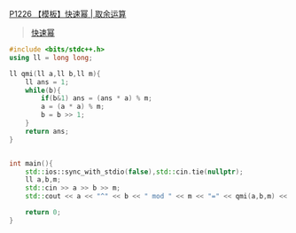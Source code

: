 [P1226 【模板】快速幂 | 取余运算](https://www.luogu.com.cn/problem/P1226)

> [快速幂](https://github.com/GongNanyue/ProblemSolve/blob/main/%E6%95%B0%E5%AD%A6/%E5%BF%AB%E9%80%9F%E5%B9%82.md)

```cpp
#include <bits/stdc++.h>
using ll = long long;

ll qmi(ll a,ll b,ll m){
    ll ans = 1;
    while(b){
        if(b&1) ans = (ans * a) % m;
        a = (a * a) % m;
        b = b >> 1;
    }
    return ans;
}


int main(){
    std::ios::sync_with_stdio(false),std::cin.tie(nullptr);
    ll a,b,m;
    std::cin >> a >> b >> m;
    std::cout << a << "^" << b << " mod " << m << "=" << qmi(a,b,m) << "\n";

    return 0;
}
```
